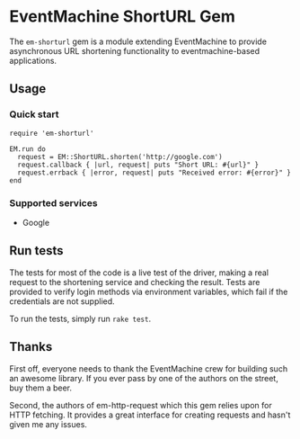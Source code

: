 EventMachine ShortURL Gem
=========================

The `em-shorturl` gem is a module extending EventMachine to provide asynchronous URL shortening functionality to eventmachine-based applications. 

Usage
-----
### Quick start
  
    require 'em-shorturl'
    
    EM.run do
      request = EM::ShortURL.shorten('http://google.com')
      request.callback { |url, request| puts "Short URL: #{url}" }
      request.errback { |error, request| puts "Received error: #{error}" }
    end

### Supported services

* Google

Run tests
---------

The tests for most of the code is a live test of the driver, making a real request to the shortening service and checking the result. Tests are provided to verify login methods via environment variables, which fail if the credentials are not supplied.

To run the tests, simply run `rake test`.

Thanks
------

First off, everyone needs to thank the EventMachine crew for building such an awesome library. If you ever pass by one of the authors on the street, buy them a beer.

Second, the authors of em-http-request which this gem relies upon for HTTP fetching. It provides a great interface for creating requests and hasn't given me any issues.
